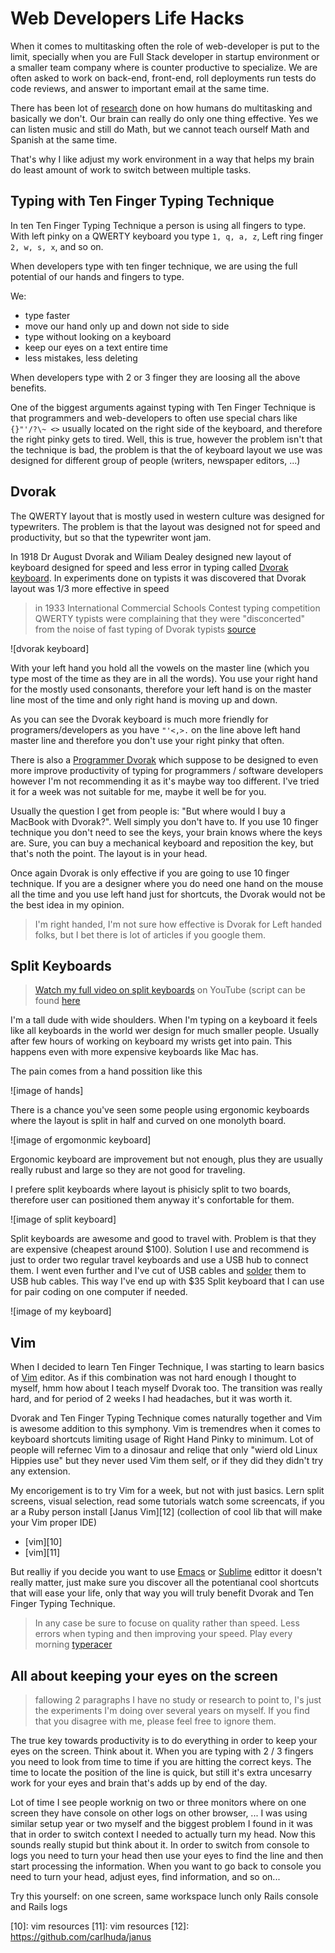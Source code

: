 # Web Developers Life Hacks

When it comes to multitasking often the role of web-developer is put to
the limit, specially when you are Full Stack developer in startup
environment or a smaller team company where is counter productive to
specialize. We are often asked to work on back-end, front-end, roll deployments run
tests do code reviews, and answer to important email at the same time.

There has been lot of [research][4] done on how humans do multitasking and basically
we don't. Our brain can really do only one thing effective. Yes we can
listen music and still do Math, but we cannot teach ourself Math and
Spanish at the same time.

That's why I like adjust my work environment in a way that helps my
brain do least amount of work to switch between multiple tasks.


## Typing with Ten Finger Typing Technique

In ten Ten Finger Typing Technique a person is using all fingers to
type. With left pinky on a QWERTY keyboard you type `1, q, a, z`, Left
ring finger `2, w, s, x`, and so on. 

When developers type with ten finger technique, we are using the full
potential of our hands and fingers to type.

We:

* type faster
* move our hand only up and down not side to side
* type without looking on a keyboard
* keep our eyes on a text entire time
* less mistakes, less deleting

When developers type with 2 or 3 finger they are loosing all the
above benefits.

One of the biggest arguments against typing with Ten Finger Technique is
that programmers and web-developers to often use special chars like
`{}"'/?\~ <>` usually located on the right side of the keyboard, and
therefore the right pinky gets to tired. Well, this is true, however the
problem isn't that the technique is bad, the problem is that the of
keyboard layout we use was designed for different group of people
(writers, newspaper editors, ...)


## Dvorak

The QWERTY layout that is mostly used in western culture was designed
for typewriters. The problem is that the layout was designed not for
speed and productivity, but so that the typewriter wont jam. 

In 1918 Dr August Dvorak and Wiliam Dealey designed new layout of
keyboard designed for speed and less error in typing called [Dvorak
keyboard][5]. In experiments done on typists it was discovered that Dvorak
layout was 1/3 more effective in speed

> in 1933  International Commercial Schools
> Contest typing competition QWERTY typists were complaining that they
> were "disconcerted" from the noise of fast typing of Dvorak typists
> [source][6]

![dvorak keyboard] 

With your left hand you hold all the vowels
on the master line (which you type most of the time as they are in all
the words). You use your right hand for the mostly used consonants,
therefore your left hand is on the master line most of the time and only
right hand is moving up and down. 

As you can see the Dvorak keyboard is much more friendly for
programers/developers as you have `"'<,>.` on the line above left hand
master line and therefore you don't use your right pinky that often.

There is also a [Programmer Dvorak][7] which suppose to be designed to
even more improve productivity of typing for programmers / software developers
however I'm not recommending it as it's maybe way too different. I've
tried it for a week was not suitable for me, maybe it well be for you.

Usually the question I get from people is: "But where would I buy a
MacBook with Dvorak?". Well simply you don't have to. If you use 10
finger technique you don't need to see the keys, your brain knows where
the keys are. Sure, you can buy a mechanical keyboard and reposition the key,
but that's noth the point. The layout is in your head.

Once again Dvorak is only effective if you are going to use 10 finger
technique. If you are a designer where you do need one hand on the mouse
all the time and you use left hand just for shortcuts,
the Dvorak would not be the best idea in my opinion.

> I'm right handed, I'm not sure how effective is Dvorak for Left handed
> folks, but I bet there is lot of articles if you google them.

## Split Keyboards

> [Watch my full video on split keyboards](https://youtu.be/sDQ8-LmWbow) on
> YouTube (script can be found [here][2]

I'm a tall dude with wide shoulders. When I'm typing on a keyboard it
feels like all keyboards in the world wer design for much smaller
people. Usually after few hours of working on keyboard my wrists get
into pain. This happens even with more expensive keyboards like Mac has.

The pain comes from a hand possition like this

![image of hands]

There is a chance you've seen some people using ergonomic keyboards
where the layout is split in half and curved on one monolyth board.

![image of ergomonmic keyboard]

Ergonomic keyboard are improvement but not enough, plus they are usually
really rubust and large so they are not good for traveling.

I prefere split keyboards where layout is phisicly split to two boards,
therefore user can positioned them anyway it's confortable for them.


![image of split keyboard]

Split keyboards are awesome and good to travel with. Problem is that
they are expensive (cheapest around $100). Solution I use and recommend is
just to order two regular travel keyboards and use a USB hub to connect them. I went even further and I've cut of USB cables and [solder][3] them to USB hub
cables. This way I've end up with $35 Split keyboard that I can use for
pair coding on one computer if needed.


![image of my keyboard]


## Vim

When I decided to learn Ten Finger Technique, I was starting to learn
basics of [Vim][1] editor. As if this combination was not hard enough I
thought to myself, hmm how about I teach myself Dvorak too. The
transition was really hard, and for period of 2 weeks I had headaches,
but it was worth it.

Dvorak and Ten Finger Typing Technique comes naturally  together and
Vim is awesome addition to this symphony. Vim is tremendres when it
comes to keyboard shortcuts limiting usage of Right Hand Pinky to
minimum. Lot of people will refernec Vim to a dinosaur and reliqe that
only "wierd old Linux Hippies use" but they never used Vim them self, or
if they did they didn't try any extension.

My encorigement is to try Vim for a week, but not with just basics. Lern
split screens, visual selection,  read some tutorials watch some screencats,
 if you ar a Ruby person install [Janus Vim][12] (collection of cool lib
that will make your Vim proper IDE)

* [vim][10]
* [vim][11]

But realliy if  you decide you want to use  [Emacs][8]
 or [Sublime][9] edittor it doesn't really matter, just make sure you
discover all the potentianal cool shortcuts that will ease your life,
only that way you will truly benefit Dvorak and Ten Finger Typing
Technique.

> In any case be sure to focuse on quality rather than speed. Less errors
> when typing and then improving your speed. Play every morning
> [typeracer](http://play.typeracer.com/)


## All about keeping your eyes on the screen

> fallowing 2 paragraphs I  have no study or research to point to, I's just the
> experiments I'm doing over several years on myself. If you find that
> you disagree with me, please feel free to ignore them.


The true key towards productivity is to do everything in order to keep
your eyes on the screen. Think about it. When you are typing with  2 / 3
fingers you need to look from time to time  if you are hitting the
correct keys. The time to locate the position of the line is quick, but
still it's extra uncesarry work for your eyes and brain that's adds up
by end of the day.

Lot of time I see people worknig on two or three monitors where on one
screen they have console on other logs on other browser, ... I was using
similar setup year or two myself and the biggest problem I found in it
was that in order to switch context I needed to actually turn my head.
Now this sounds really stupid but think about it. In order to switch
from console to logs you need to turn your head then use your eyes to
find the line and then start processing the information. When you want
to go back to console you need to turn your head, adjust eyes,  find
information, and so on...

Try this yourself: on one screen, same workspace lunch only Rails console and Rails logs







[1]: vim
[2]: https://github.com/equivalent/scrapbook2/blob/master/archive/web-developer-productivity/ep-1-split-keyboards.md
[3]: https://en.wikipedia.org/wiki/Soldering
[4]: https://en.wikipedia.org/wiki/Human_multitasking#The_brain.27s_role
[5]: https://en.wikipedia.org/wiki/Dvorak_Simplified_Keyboard
[6]: https://en.wikipedia.org/wiki/Dvorak_Simplified_Keyboard#History
[7]: http://www.kaufmann.no/roland/dvorak/
[8]: emacs
[9]: sublime
[10]: vim resources
[11]: vim resources
[12]: https://github.com/carlhuda/janus

























